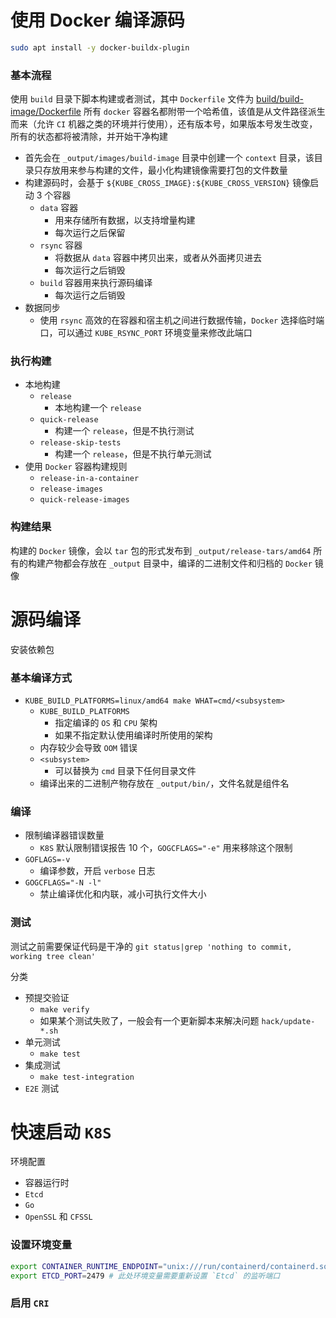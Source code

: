 # 使用 Docker 编译源码

```bash
sudo apt install -y docker-buildx-plugin
```

### 基本流程

使用 `build` 目录下脚本构建或者测试，其中 `Dockerfile` 文件为 [build/build-image/Dockerfile](docker/Dockerfile)
所有 `docker` 容器名都附带一个哈希值，该值是从文件路径派生而来（允许 `CI` 机器之类的环境并行使用），还有版本号，如果版本号发生改变，所有的状态都将被清除，并开始干净构建

- 首先会在 `_output/images/build-image` 目录中创建一个 `context` 目录，该目录只存放用来参与构建的文件，最小化构建镜像需要打包的文件数量
- 构建源码时，会基于 `${KUBE_CROSS_IMAGE}:${KUBE_CROSS_VERSION}` 镜像启动 3 个容器
    - `data` 容器
        - 用来存储所有数据，以支持增量构建
        - 每次运行之后保留
    - `rsync` 容器
        - 将数据从 `data` 容器中拷贝出来，或者从外面拷贝进去
        - 每次运行之后销毁
    - `build` 容器用来执行源码编译
        - 每次运行之后销毁
- 数据同步
    - 使用 `rsync` 高效的在容器和宿主机之间进行数据传输，`Docker` 选择临时端口，可以通过 `KUBE_RSYNC_PORT` 环境变量来修改此端口

### 执行构建

- 本地构建
  - `release`
    - 本地构建一个 `release`
  - `quick-release`
    - 构建一个 `release`，但是不执行测试
  - `release-skip-tests`
    - 构建一个 `release`，但是不执行单元测试
- 使用 `Docker` 容器构建规则
  - `release-in-a-container`
  - `release-images`
  - `quick-release-images`

### 构建结果

构建的 `Docker` 镜像，会以 `tar` 包的形式发布到 `_output/release-tars/amd64`
所有的构建产物都会存放在 `_output` 目录中，编译的二进制文件和归档的 `Docker` 镜像

# 源码编译

安装依赖包

### 基本编译方式

- `KUBE_BUILD_PLATFORMS=linux/amd64 make WHAT=cmd/<subsystem>`
  - `KUBE_BUILD_PLATFORMS`
    - 指定编译的 `OS` 和 `CPU` 架构
    - 如果不指定默认使用编译时所使用的架构
  - 内存较少会导致 `OOM` 错误
  - `<subsystem>`
    - 可以替换为 `cmd` 目录下任何目录文件
  - 编译出来的二进制产物存放在 `_output/bin/`，文件名就是组件名

### 编译

- 限制编译器错误数量
  - `K8S` 默认限制错误报告 10 个，`GOGCFLAGS="-e"` 用来移除这个限制
- `GOFLAGS=-v`
  - 编译参数，开启 `verbose` 日志
- `GOGCFLAGS="-N -l"`
  - 禁止编译优化和内联，减小可执行文件大小

### 测试

测试之前需要保证代码是干净的 `git status|grep 'nothing to commit, working tree clean'`

分类
- 预提交验证
  - `make verify`
  - 如果某个测试失败了，一般会有一个更新脚本来解决问题 `hack/update-*.sh`
- 单元测试
  - `make test`
- 集成测试
  - `make test-integration`
- `E2E` 测试


# 快速启动 `K8S`

环境配置
- 容器运行时
- `Etcd`
- `Go`
- `OpenSSL` 和 `CFSSL`

### 设置环境变量

```bash
export CONTAINER_RUNTIME_ENDPOINT="unix:///run/containerd/containerd.sock"
export ETCD_PORT=2479 # 此处环境变量需要重新设置 `Etcd` 的监听端口
````

### 启用 `CRI`
